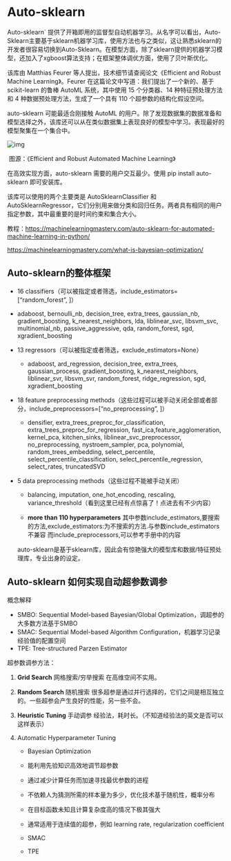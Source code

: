 # Auto-sklearn

Auto-sklearn` 提供了开箱即用的监督型自动机器学习。从名字可以看出，Auto-Sklearn主要基于sklearn机器学习库，使用方法也与之类似，这让熟悉sklearn的开发者很容易切换到Auto-Sklearn。在模型方面，除了sklearn提供的机器学习模型，还加入了xgboost算法支持；在框架整体调优方面，使用了贝叶斯优化。

该库由 Matthias Feurer 等人提出，技术细节请查阅论文《Efficient and Robust Machine Learning》。Feurer 在这篇论文中写道：我们提出了一个新的、基于 scikit-learn 的鲁棒 AutoML 系统，其中使用 15 个分类器、14 种特征预处理方法和 4 种数据预处理方法，生成了一个具有 110 个超参数的结构化假设空间。

auto-sklearn 可能最适合刚接触 AutoML 的用户。除了发现数据集的数据准备和模型选择之外，该库还可以从在类似数据集上表现良好的模型中学习。表现最好的模型聚集在一个集合中。

![img](http://image.techweb.com.cn/upload/roll/2020/09/27/202009279365_9585.png)

​                                   图源：《Efficient and Robust Automated Machine Learning》

在高效实现方面，auto-sklearn 需要的用户交互最少。使用 pip install auto-sklearn 即可安装库。

该库可以使用的两个主要类是 AutoSklearnClassifier 和 AutoSklearnRegressor，它们分别用来做分类和回归任务。两者具有相同的用户指定参数，其中最重要的是时间约束和集合大小。



教程：https://machinelearningmastery.com/auto-sklearn-for-automated-machine-learning-in-python/

https://machinelearningmastery.com/what-is-bayesian-optimization/

## Auto-sklearn的整体框架

- 16 classifiers（可以被指定或者筛选，include_estimators=[“random_forest”, ]）
  
- adaboost, bernoulli_nb, decision_tree, extra_trees, gaussian_nb, gradient_boosting, k_nearest_neighbors, lda, liblinear_svc, libsvm_svc, multinomial_nb, passive_aggressive, qda, random_forest, sgd, xgradient_boosting
  
- 13 regressors（可以被指定或者筛选，exclude_estimators=None）

  - adaboost, ard_regression, decision_tree, extra_trees, gaussian_process, gradient_boosting, k_nearest_neighbors, liblinear_svr, libsvm_svr, random_forest, ridge_regression, sgd, xgradient_boosting

- 18 feature preprocessing methods（这些过程可以被手动关闭全部或者部分，include_preprocessors=[“no_preprocessing”, ]）

  - densifier, extra_trees_preproc_for_classification, extra_trees_preproc_for_regression, fast_ica,feature_agglomeration, kernel_pca, kitchen_sinks, liblinear_svc_preprocessor, no_preprocessing, nystroem_sampler, pca, polynomial, random_trees_embedding, select_percentile, select_percentile_classification, select_percentile_regression, select_rates, truncatedSVD

- 5 data preprocessing methods（这些过程不能被手动关闭）

  - balancing, imputation, one_hot_encoding, rescaling, variance_threshold（看到这里已经有点惊喜了！点进去有不少内容）

  - **more than 110 hyperparameters**
    其中参数include_estimators,要搜索的方法,exclude_estimators:为不搜索的方法.与参数include_estimators不兼容
    而include_preprocessors,可以参考手册中的内容

  auto-sklearn是基于sklearn库，因此会有惊艳强大的模型库和数据/特征预处理库，专业出身的设定。

##  Auto-sklearn 如何实现自动超参数调参

概念解释

- SMBO: Sequential Model-based Bayesian/Global Optimization，调超参的大多数方法基于SMBO
- SMAC: Sequential Model-based Algorithm Configuration，机器学习记录经验值的配置空间
- TPE: Tree-structured Parzen Estimator

超参数调参方法：

1. **Grid Search** 网格搜索/穷举搜索
   在高维空间不实用。

2. **Random Search** 随机搜索
   很多超参是通过并行选择的，它们之间是相互独立的。一些超参会产生良好的性能，另一些不会。

3. **Heuristic Tuning** 手动调参
   经验法，耗时长。（不知道经验法的英文是否可以这样表示）

4. Automatic Hyperparameter Tuning

   - Bayesian Optimization

   - 能利用先验知识高效地调节超参数
   - 通过减少计算任务而加速寻找最优参数的进程
   - 不依赖人为猜测所需的样本量为多少，优化技术基于随机性，概率分布
   - 在目标函数未知且计算复杂度高的情况下极其强大
   - 通常适用于连续值的超参，例如 learning rate, regularization coefficient

   - SMAC
   - TPE

